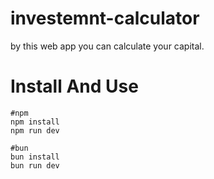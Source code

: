 # investemnt-calculator
by this web app you can calculate your capital.


# Install And Use

```
#npm
npm install
npm run dev

#bun
bun install
bun run dev
```
